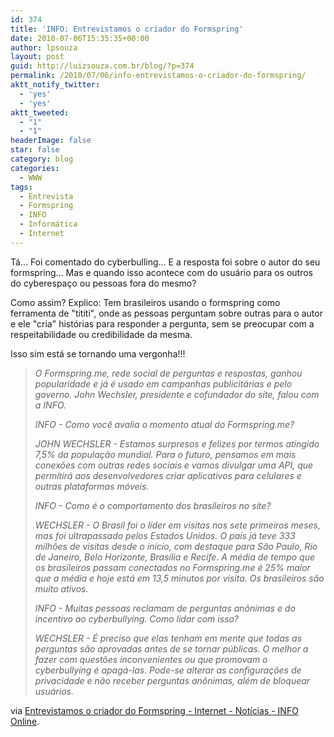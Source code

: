 ```yaml
---
id: 374
title: 'INFO: Entrevistamos o criador do Formspring'
date: 2010-07-06T15:35:35+00:00
author: lpsouza
layout: post
guid: http://luizsouza.com.br/blog/?p=374
permalink: /2010/07/06/info-entrevistamos-o-criador-do-formspring/
aktt_notify_twitter:
  - 'yes'
  - 'yes'
aktt_tweeted:
  - "1"
  - "1"
headerImage: false
star: false
category: blog
categories:
  - WWW
tags:
  - Entrevista
  - Formspring
  - INFO
  - Informática
  - Internet
---
```

Tá... Foi comentado do cyberbulling... E a resposta foi sobre o autor do seu formspring... Mas e quando isso acontece com do usuário para os outros do cyberespaço ou pessoas fora do mesmo?
  
Como assim? Explico: Tem brasileiros usando o formspring como ferramenta de "tititi", onde as pessoas perguntam sobre outras para o autor e ele "cria" histórias para responder a pergunta, sem se preocupar com a respeitabilidade ou credibilidade da mesma.

Isso sim está se tornando uma vergonha!!!

> _O Formspring.me, rede social de perguntas e respostas, ganhou popularidade e já é usado em campanhas publicitárias e pelo governo. John Wechsler, presidente e cofundador do site, falou com a INFO._
> 
> _INFO - Como você avalia o momento atual do Formspring.me?_
> 
> _JOHN WECHSLER - Estamos surpresos e felizes por termos atingido 7,5% da população mundial. Para o futuro, pensamos em mais conexões com outras redes sociais e vamos divulgar uma API, que permitirá aos desenvolvedores criar aplicativos para celulares e outras plataformas móveis._
> 
> _INFO - Como é o comportamento dos brasileiros no site?_
> 
> _WECHSLER - O Brasil foi o líder em visitas nos sete primeiros meses, mas foi ultrapassado pelos Estados Unidos. O país já teve 333 milhões de visitas desde o início, com destaque para São Paulo, Rio de Janeiro, Belo Horizonte, Brasília e Recife. A média de tempo que os brasileiros passam conectados no Formspring.me é 25% maior que a média e hoje está em 13,5 minutos por visita. Os brasileiros são muito ativos._
> 
> _INFO - Muitas pessoas reclamam de perguntas anônimas e do incentivo ao cyberbullying. Como lidar com isso?_
> 
> _WECHSLER - É preciso que elas tenham em mente que todas as perguntas são aprovadas antes de se tornar públicas. O melhor a fazer com questões inconvenientes ou que promovam o cyberbullying é apagá-las. Pode-se alterar as configurações de privacidade e não receber perguntas anônimas, além de bloquear usuários._

via [Entrevistamos o criador do Formspring - Internet - Notícias - INFO Online](http://info.abril.com.br/noticias/internet/entrevistamos-o-criador-do-formspring-06072010-28.shl).